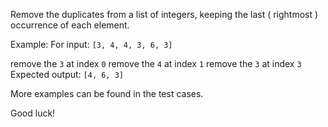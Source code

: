 Remove the duplicates from a list of integers, keeping the last ( rightmost ) occurrence of each element.

Example:
For input: `[3, 4, 4, 3, 6, 3]`

remove the `3` at index `0`
remove the `4` at index `1`
remove the `3` at index `3`
Expected output: `[4, 6, 3]`

More examples can be found in the test cases.

Good luck!